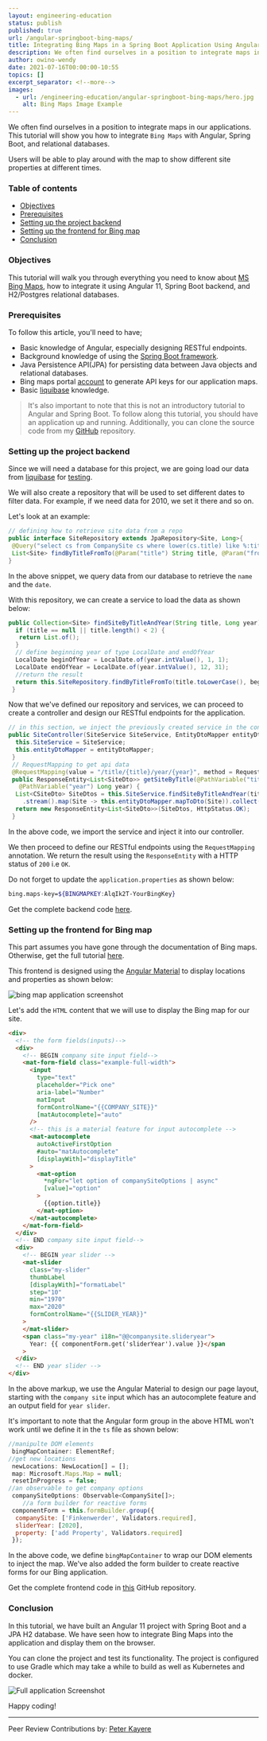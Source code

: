 ```yaml
---
layout: engineering-education
status: publish
published: true
url: /angular-springboot-bing-maps/
title: Integrating Bing Maps in a Spring Boot Application Using Angular
description: We often find ourselves in a position to integrate maps in our applications. This tutorial will show you how to integrate `Bing Maps` with Angular, Spring Boot, and relational databases.
author: owino-wendy
date: 2021-07-16T00:00:00-10:55
topics: []
excerpt_separator: <!--more-->
images:
  - url: /engineering-education/angular-springboot-bing-maps/hero.jpg
    alt: Bing Maps Image Example
---
```


We often find ourselves in a position to integrate maps in our applications. This tutorial will show you how to integrate `Bing Maps` with Angular, Spring Boot, and relational databases.
<!--more-->
Users will be able to play around with the map to show different site properties at different times.

### Table of contents
- [Objectives](#objectives)
- [Prerequisites](#prerequisites)
- [Setting up the project backend](#setting-up-the-project-backend)
- [Setting up the frontend for Bing map](#setting-up-the-frontend-for-bing-map)
- [Conclusion](#conclusion)

### Objectives
This tutorial will walk you through everything you need to know about [MS Bing Maps](https://www.bing.com/maps/), how to integrate it using Angular 11, Spring Boot backend, and H2/Postgres relational databases.

### Prerequisites
To follow this article, you'll need to have;
- Basic knowledge of Angular, especially designing RESTful endpoints.
- Background knowledge of using the [Spring Boot framework](https://spring.io/projects/spring-boot).
- Java Persistence API(JPA) for persisting data between Java objects and relational databases.
- Bing maps portal [account](https://www.bingmapsportal.com) to generate API keys for our application maps.
- Basic [liquibase](https://www.liquibase.org) knowledge.

> It's also important to note that this is not an introductory tutorial to Angular and Spring Boot. To follow along this tutorial, you should have an application up and running. Additionally, you can clone the source code from my [GitHub](https://github.com/owinowendy/AngularAndSpringWithMaps) repository.

### Setting up the project backend
Since we will need a database for this project, we are going load our data from [liquibase](https://www.liquibase.org) for [testing](https://sadalage.com/post/using-liquibase-to-load-data-and-ignore-some-columns/).

We will also create a repository that will be used to set different dates to filter data. For example, if we need data for 2010, we set it there and so on.

Let's look at an example:

```Java
// defining how to retrieve site data from a repo
public interface SiteRepository extends JpaRepository<Site, Long>{
 @Query("select cs from CompanySite cs where lower(cs.title) like %:title% and cs.atDate >= :from and cs.atDate <= :to")
 List<Site> findByTitleFromTo(@Param("title") String title, @Param("from") LocalDate from,  @Param("to") LocalDate to);
}
```

In the above snippet, we query data from our database to retrieve the `name` and the `date`.

With this repository, we can create a service to load the data as shown below:

```Java
public Collection<Site> findSiteByTitleAndYear(String title, Long year) {
  if (title == null || title.length() < 2) {
   return List.of();
  }
  // define beginning year of type LocalDate and endOfYear
  LocalDate beginOfYear = LocalDate.of(year.intValue(), 1, 1);
  LocalDate endOfYear = LocalDate.of(year.intValue(), 12, 31);
  //return the result
  return this.SiteRepository.findByTitleFromTo(title.toLowerCase(), beginOfYear, endOfYear);
 }
```

Now that we've defined our repository and services, we can proceed to create a controller and design our RESTful endpoints for the application.

```Java
// in this section, we inject the previously created service in the controller
public SiteController(SiteService SiteService, EntityDtoMapper entityDtoMapper) {
  this.SiteService = SiteService;
  this.entityDtoMapper = entityDtoMapper;
 }
 // RequestMapping to get api data
 @RequestMapping(value = "/title/{title}/year/{year}", method = RequestMethod.GET, produces = MediaType.APPLICATION_JSON_VALUE)
 public ResponseEntity<List<SiteDto>> getSiteByTitle(@PathVariable("title") String title,
   @PathVariable("year") Long year) {
  List<CSiteDto> SiteDtos = this.SiteService.findSiteByTitleAndYear(title, year)
    .stream().map(Site -> this.entityDtoMapper.mapToDto(Site)).collect(Collectors.toList());
  return new ResponseEntity<List<SiteDto>>(SiteDtos, HttpStatus.OK);
 }
```

In the above code, we import the service and inject it into our controller.

We then proceed to define our RESTful endpoints using the `RequestMapping` annotation. We return the result using the `ResponseEntity` with a HTTP status of `200` i.e `OK`.

Do not forget to update the `application.properties` as shown below:

```bash
bing.maps-key=${BINGMAPKEY:AlqIk2T-YourBingKey}
```

Get the complete backend code [here](https://github.com/owinowendy/AngularAndSpringWithMaps).

### Setting up the frontend for Bing map
This part assumes you have gone through the documentation of Bing maps. Otherwise, get the full tutorial [here](https://www.bingmapsportal.com/Announcement?redirect=True).

This frontend is designed using the [Angular Material](https://material.angular.io) to display locations and properties as shown below:

![bing map application screenshot](/engineering-education/angular-springboot-bing-maps/forms.png)

Let's add the `HTML` content that we will use to display the Bing map for our site.

```html
<div>
  <!-- the form fields(inputs)-->
  <div>
    <!-- BEGIN company site input field-->
    <mat-form-field class="example-full-width">
      <input
        type="text"
        placeholder="Pick one"
        aria-label="Number"
        matInput
        formControlName="{{COMPANY_SITE}}"
        [matAutocomplete]="auto"
      />
      <!-- this is a material feature for input autocomplete -->
      <mat-autocomplete
        autoActiveFirstOption
        #auto="matAutocomplete"
        [displayWith]="displayTitle"
      >
        <mat-option
          *ngFor="let option of companySiteOptions | async"
          [value]="option"
        >
          {{option.title}}
        </mat-option>
      </mat-autocomplete>
    </mat-form-field>
  </div>
  <!-- END company site input field-->
  <div>
    <!-- BEGIN year slider -->
    <mat-slider
      class="my-slider"
      thumbLabel
      [displayWith]="formatLabel"
      step="10"
      min="1970"
      max="2020"
      formControlName="{{SLIDER_YEAR}}"
    >
    </mat-slider>
    <span class="my-year" i18n="@@companysite.slideryear">
      Year: {{ componentForm.get('sliderYear').value }}</span
    >
  </div>
  <!-- END year slider -->
</div>
```

In the above markup, we use the Angular Material to design our page layout, starting with the `company site` input which has an autocomplete feature and an output field for `year slider`.

It's important to note that the Angular form group in the above HTML won't work until we define it in the `ts` file as shown below:

```Javascript
//manipulte DOM elements
 bingMapContainer: ElementRef;
//get new locations
 newLocations: NewLocation[] = [];
 map: Microsoft.Maps.Map = null;
 resetInProgress = false;
//an observable to get company options
 companySiteOptions: Observable<CompanySite[]>;
    //a form builder for reactive forms
 componentForm = this.formBuilder.group({
  companySite: ['Finkenwerder', Validators.required],
  sliderYear: [2020],
  property: ['add Property', Validators.required]
 });
```

In the above code, we define `bingMapContainer` to wrap our DOM elements to inject the map. We've also added the form builder to create reactive forms for our Bing application.

Get the complete frontend code in [this](https://github.com/owinowendy/AngularAndSpringWithMaps) GitHub repository.

### Conclusion
In this tutorial, we have built an Angular 11 project with Spring Boot and a JPA H2 database. We have seen how to integrate Bing Maps into the application and display them on the browser.

You can clone the project and test its functionality. The project is configured to use Gradle which may take a while to build as well as Kubernetes and docker.

![Full application Screenshot](/engineering-education/angular-springboot-bing-maps/full-app.png)

Happy coding!

---
Peer Review Contributions by: [Peter Kayere](/engineering-education/authors/peter-kayere/)
